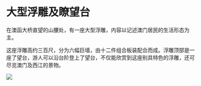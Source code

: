 # 大型浮雕及瞭望台  
在澳函大桥直望的山腰处，有一座大型浮雕，内容以记述澳门居民的生活形态为主。  

这座浮雕高约三百尺，分为六幅巨墙，由十二件组合板装配合而成。浮雕顶部是一座了望台，游人可以沿台阶登上了望台，不仅能欣赏到这座别具特色的浮雕，还可尽览澳门及西江的景物。  

![](https://raw.gitmirror.com/szqq0512/Pic/main/img/202201212151067.png)  
<!-- Last processed: 2025-07-22 03:44:27 -->
